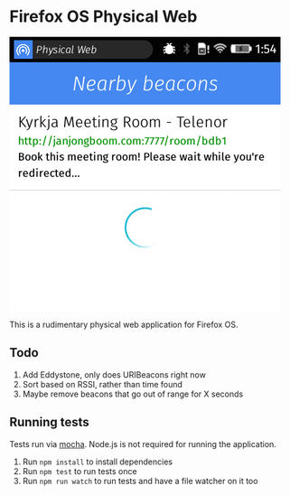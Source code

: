 # Firefox OS Physical Web

![Searching for beacons](images/screenshot.png)

This is a rudimentary physical web application for Firefox OS.

## Todo

1. Add Eddystone, only does URIBeacons right now
2. Sort based on RSSI, rather than time found
3. Maybe remove beacons that go out of range for X seconds

## Running tests

Tests run via [mocha](https://mochajs.org/). Node.js is not required for running the application.

1. Run `npm install` to install dependencies
2. Run `npm test` to run tests once
3. Run `npm run watch` to run tests and have a file watcher on it too
